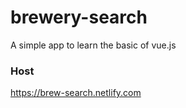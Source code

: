 # brewery-search

A simple app to learn the basic of vue.js

### Host

https://brew-search.netlify.com
